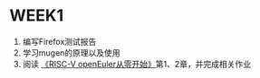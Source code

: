 # WEEK1

1. 编写Firefox测试报告
2. 学习mugen的原理以及使用
3. 阅读 [《RISC-V openEuler从零开始》](https://gitee.com/yunxiangluo/riscv-openeuler/tree/master)第1、2章，并完成相关作业